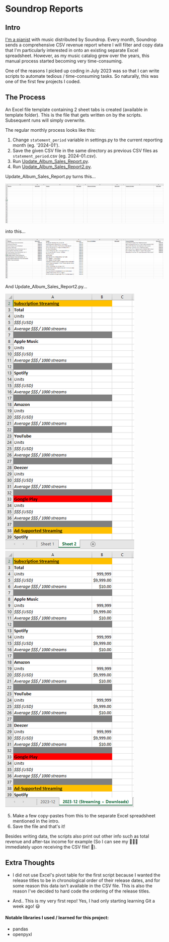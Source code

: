 Soundrop Reports
================

Intro
-----
[I'm a pianist](https://open.spotify.com/artist/6mdGjVrAY95ecXnVgtefti) with music distributed by Soundrop. Every month, Soundrop sends a comprehensive CSV revenue report where I will filter and copy data that I'm particularly interested in onto an existing separate Excel spreadsheet. However, as my music catalog grew over the years, this manual process started becoming very time-consuming.

One of the reasons I picked up coding in July 2023 was so that I can write scripts to automate tedious / time-consuming tasks. So naturally, this was one of the first few projects I coded.

The Process
-----------
An Excel file template containing 2 sheet tabs is created (available in template folder). This is the file that gets written on by the scripts. Subsequent runs will simply overwrite.

The regular monthly process looks like this:
1. Change `statement_period` variable in settings.py to the current reporting month (eg. '2024-01').
2. Save the given CSV file in the same directory as previous CSV files as `statement_period`.csv (eg. 2024-01.csv).
3. Run [Update_Album_Sales_Report.py](Update_Album_Sales_Report.py).
4. Run [Update_Album_Sales_Report2.py](Update_Album_Sales_Report2.py).

Update_Album_Sales_Report.py turns this...

![xl template sheet1](images/xl-template-sheet1.png)

into this...

![xl template sheet1 filled](images/xl-template-sheet1-filled.png)

And Update_Album_Sales_Report2.py...

![xl template sheet2](images/xl-template-sheet2.png) ![xl template sheet2 filled](images/xl-template-sheet2-filled.png)

5. Make a few copy-pastes from this to the separate Excel spreadsheet mentioned in the intro.
6. Save the file and that's it!

Besides writing data, the scripts also print out other info such as total revenue and after-tax income for example (So I can see my 💸💸💸 immediately upon receiving the CSV file! 🤑).

Extra Thoughts
--------------
- I did not use Excel's pivot table for the first script because I wanted the release titles to be in chronological order of their release dates, and for some reason this data isn't available in the CSV file. This is also the reason I've decided to hard code the ordering of the release titles.

- And.. This is my very first repo! Yes, I had only starting learning Git a week ago! 😃

#### Notable libraries I used / learned for this project:
- pandas
- openpyxl
